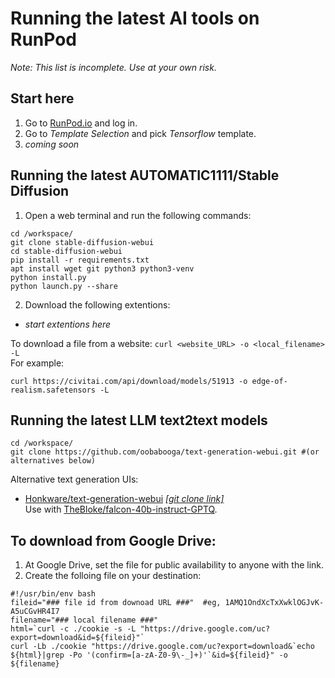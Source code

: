 # Running the latest AI tools on RunPod
_Note: This list is incomplete. Use at your own risk._

## Start here
1. Go to [RunPod.io](https://runpod.io) and log in.
2. Go to _Template Selection_ and pick _Tensorflow_ template.
3. _coming soon_

## Running the latest AUTOMATIC1111/Stable Diffusion
1. Open a web terminal and run the following commands:
```
cd /workspace/
git clone stable-diffusion-webui
cd stable-diffusion-webui
pip install -r requirements.txt
apt install wget git python3 python3-venv
python install.py
python launch.py --share
```
2. Download the following extentions:
  - _start extentions here_

To download a file from a website: ```curl <website_URL> -o <local_filename> -L```  
For example:
```
curl https://civitai.com/api/download/models/51913 -o edge-of-realism.safetensors -L
```

## Running the latest LLM text2text models
```
cd /workspace/
git clone https://github.com/oobabooga/text-generation-webui.git #(or alternatives below)

```
Alternative text generation UIs:
- [Honkware/text-generation-webui](https://github.com/Honkware/text-generation-webui) [_[git clone link]_](https://github.com/Honkware/text-generation-webui.git)  
Use with [TheBloke/falcon-40b-instruct-GPTQ](https://huggingface.co/TheBloke/falcon-40b-instruct-GPTQ).


## To download from Google Drive:
1. At Google Drive, set the file for public availability to anyone with the link.
2. Create the folloing file on your destination:
```
#!/usr/bin/env bash
fileid="### file id from downoad URL ###"  #eg, 1AMQ1OndXcTxXwklOGJvK-A5uCGvHR4I7
filename="### local filename ###"
html=`curl -c ./cookie -s -L "https://drive.google.com/uc?export=download&id=${fileid}"`
curl -Lb ./cookie "https://drive.google.com/uc?export=download&`echo ${html}|grep -Po '(confirm=[a-zA-Z0-9\-_]+)'`&id=${fileid}" -o ${filename}
```
